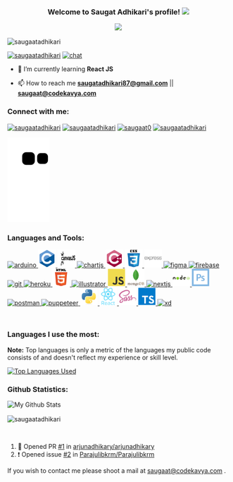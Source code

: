 <h3 align="center">
  Welcome to Saugat Adhikari's profile!
  <img src="https://media.giphy.com/media/hvRJCLFzcasrR4ia7z/giphy.gif" width="28">
</h3>

<p align="center">
  <a href="https://github.com/saugaatadhikari"><img src="https://readme-typing-svg.herokuapp.com/?size=21&center=true&vCenter=true&width=560&height=45&lines=Co%20Founder,+Developer+and+Designer+at+Codekavya.;Student+of+Software+Engineering."></a>
</p>

<p align="left"> <img src="https://komarev.com/ghpvc/?username=saugaatadhikari&label=Profile%20views&color=0e75b6&style=flat" alt="saugaatadhikari" /> </p>

<p align="left"> <a href="https://twitter.com/saugaatadhikari" target="blank"><img src="https://img.shields.io/twitter/follow/saugaatadhikari?logo=twitter&style=for-the-badge" alt="saugaatadhikari" /></a>
<a href="https://discord.com/channels/@me/586876303827927040">
    <img alt="chat" title="Talk to me on Discord" src="https://dcbadge.vercel.app/api/shield/586876303827927040"/></a></p>

- 🌱 I’m currently learning **React JS**

- 📫 How to reach me **saugatadhikari87@gmail.com**  ||  **saugaat@codekavya.com**

<h3 align="left">Connect with me:</h3>
<p align="left">
<a href="https://twitter.com/saugaatadhikari" target="blank"><img align="center" src="https://raw.githubusercontent.com/rahuldkjain/github-profile-readme-generator/master/src/images/icons/Social/twitter.svg" alt="saugaatadhikari" height="30" width="40" /></a>
<a href="https://linkedin.com/in/saugaatadhikari" target="blank"><img align="center" src="https://raw.githubusercontent.com/rahuldkjain/github-profile-readme-generator/master/src/images/icons/Social/linked-in-alt.svg" alt="saugaatadhikari" height="30" width="40" /></a>
<a href="https://fb.com/saugaat0" target="blank"><img align="center" src="https://raw.githubusercontent.com/rahuldkjain/github-profile-readme-generator/master/src/images/icons/Social/facebook.svg" alt="saugaat0" height="30" width="40" /></a>
<a href="https://instagram.com/saugaatadhikari" target="blank"><img align="center" src="https://raw.githubusercontent.com/rahuldkjain/github-profile-readme-generator/master/src/images/icons/Social/instagram.svg" alt="saugaatadhikari" height="30" width="40" /></a>
</p>


![Snake animation](https://github.com/saugaatadhikari/saugaatadhikari/blob/output/github-contribution-grid-snake.svg)

<h3 align="left">Languages and Tools:</h3>
<p align="left"> <a href="https://www.arduino.cc/" target="_blank"> <img src="https://cdn.worldvectorlogo.com/logos/arduino-1.svg" alt="arduino" width="40" height="40"/> </a> <a href="https://www.cprogramming.com/" target="_blank"> <img src="https://raw.githubusercontent.com/devicons/devicon/master/icons/c/c-original.svg" alt="c" width="40" height="40"/> </a> <a href="https://canvasjs.com" target="_blank"> <img src="https://raw.githubusercontent.com/Hardik0307/Hardik0307/master/assets/canvasjs-charts.svg" alt="canvasjs" width="40" height="40"/> </a> <a href="https://www.chartjs.org" target="_blank"> <img src="https://www.chartjs.org/media/logo-title.svg" alt="chartjs" width="40" height="40"/> </a> <a href="https://www.w3schools.com/cpp/" target="_blank"> <img src="https://raw.githubusercontent.com/devicons/devicon/master/icons/cplusplus/cplusplus-original.svg" alt="cplusplus" width="40" height="40"/> </a> <a href="https://www.w3schools.com/css/" target="_blank"> <img src="https://raw.githubusercontent.com/devicons/devicon/master/icons/css3/css3-original-wordmark.svg" alt="css3" width="40" height="40"/> </a> <a href="https://expressjs.com" target="_blank"> <img src="https://raw.githubusercontent.com/devicons/devicon/master/icons/express/express-original-wordmark.svg" alt="express" width="40" height="40"/> </a> <a href="https://www.figma.com/" target="_blank"> <img src="https://www.vectorlogo.zone/logos/figma/figma-icon.svg" alt="figma" width="40" height="40"/> </a> <a href="https://firebase.google.com/" target="_blank"> <img src="https://www.vectorlogo.zone/logos/firebase/firebase-icon.svg" alt="firebase" width="40" height="40"/> </a> <a href="https://git-scm.com/" target="_blank"> <img src="https://www.vectorlogo.zone/logos/git-scm/git-scm-icon.svg" alt="git" width="40" height="40"/> </a> <a href="https://heroku.com" target="_blank"> <img src="https://www.vectorlogo.zone/logos/heroku/heroku-icon.svg" alt="heroku" width="40" height="40"/> </a> <a href="https://www.w3.org/html/" target="_blank"> <img src="https://raw.githubusercontent.com/devicons/devicon/master/icons/html5/html5-original-wordmark.svg" alt="html5" width="40" height="40"/> </a> <a href="https://www.adobe.com/in/products/illustrator.html" target="_blank"> <img src="https://www.vectorlogo.zone/logos/adobe_illustrator/adobe_illustrator-icon.svg" alt="illustrator" width="40" height="40"/> </a> <a href="https://developer.mozilla.org/en-US/docs/Web/JavaScript" target="_blank"> <img src="https://raw.githubusercontent.com/devicons/devicon/master/icons/javascript/javascript-original.svg" alt="javascript" width="40" height="40"/> </a> <a href="https://www.mongodb.com/" target="_blank"> <img src="https://raw.githubusercontent.com/devicons/devicon/master/icons/mongodb/mongodb-original-wordmark.svg" alt="mongodb" width="40" height="40"/> </a> <a href="https://nextjs.org/" target="_blank"> <img src="https://cdn.worldvectorlogo.com/logos/nextjs-3.svg" alt="nextjs" width="40" height="40"/> </a> <a href="https://nodejs.org" target="_blank"> <img src="https://raw.githubusercontent.com/devicons/devicon/master/icons/nodejs/nodejs-original-wordmark.svg" alt="nodejs" width="40" height="40"/> </a> <a href="https://www.photoshop.com/en" target="_blank"> <img src="https://raw.githubusercontent.com/devicons/devicon/master/icons/photoshop/photoshop-line.svg" alt="photoshop" width="40" height="40"/> </a> <a href="https://postman.com" target="_blank"> <img src="https://www.vectorlogo.zone/logos/getpostman/getpostman-icon.svg" alt="postman" width="40" height="40"/> </a> <a href="https://github.com/puppeteer/puppeteer" target="_blank"> <img src="https://www.vectorlogo.zone/logos/pptrdev/pptrdev-official.svg" alt="puppeteer" width="40" height="40"/> </a> <a href="https://www.python.org" target="_blank"> <img src="https://raw.githubusercontent.com/devicons/devicon/master/icons/python/python-original.svg" alt="python" width="40" height="40"/> </a> <a href="https://reactjs.org/" target="_blank"> <img src="https://raw.githubusercontent.com/devicons/devicon/master/icons/react/react-original-wordmark.svg" alt="react" width="40" height="40"/> </a> <a href="https://sass-lang.com" target="_blank"> <img src="https://raw.githubusercontent.com/devicons/devicon/master/icons/sass/sass-original.svg" alt="sass" width="40" height="40"/> </a> <a href="https://www.typescriptlang.org/" target="_blank"> <img src="https://raw.githubusercontent.com/devicons/devicon/master/icons/typescript/typescript-original.svg" alt="typescript" width="40" height="40"/> </a> <a href="https://www.adobe.com/products/xd.html" target="_blank"> <img src="https://cdn.worldvectorlogo.com/logos/adobe-xd.svg" alt="xd" width="40" height="40"/> </a> </p>
<br/>

### Languages I use the most:
<b>Note:</b> Top languages is only a metric of the languages my public code consists of and doesn't reflect my experience or skill level.
<br/>

[![Top Languages Used](https://github-readme-stats.vercel.app/api/top-langs/?username=saugaatadhikari&layout=compact&theme=algolia)](https://github.com/saugaatadhikari)
<br/>

### Github Statistics:

![My Github Stats](https://github-readme-stats.vercel.app/api?username=saugaatadhikari&hide=contribs,prs&show_icons=true&theme=algolia)
<br/>

<p><img align="center" src="https://github-readme-streak-stats.herokuapp.com/?user=saugaatadhikari&theme=algolia" alt="saugaatadhikari" /></p>
<br/>




<!--START_SECTION:activity-->
1. 💪 Opened PR [#1](https://github.com/arjunadhikary/arjunadhikary/pull/1) in [arjunadhikary/arjunadhikary](https://github.com/arjunadhikary/arjunadhikary)
2. ❗️ Opened issue [#2](https://github.com/Parajulibkrm/Parajulibkrm/issues/2) in [Parajulibkrm/Parajulibkrm](https://github.com/Parajulibkrm/Parajulibkrm)
<!--END_SECTION:activity-->

If you wish to contact me please shoot a mail at saugaat@codekavya.com .


